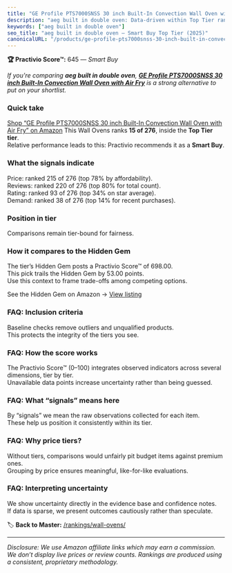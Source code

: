 ```yaml
---
title: "GE Profile PTS7000SNSS 30 inch Built-In Convection Wall Oven with Air Fry"
description: "aeg built in double oven: Data-driven within Top Tier ranking using the Practivio Score™. Positioned by quality, value, demand, findability, momentum."
keywords: ["aeg built in double oven"]
seo_title: "aeg built in double oven — Smart Buy Top Tier (2025)"
canonicalURL: "/products/ge-profile-pts7000snss-30-inch-built-in-convection-wall-oven-with-air-fry-B07R3C5KJM/"
---
```


**🏆 Practivio Score™:** 645 — _Smart Buy_


*If you're comparing **aeg built in double oven**, **[GE Profile PTS7000SNSS 30 inch Built-In Convection Wall Oven with Air Fry](https://www.amazon.com/dp/B07R3C5KJM?tag=practivio-20)** is a strong alternative to put on your shortlist.*
### Quick take
[Shop “GE Profile PTS7000SNSS 30 inch Built-In Convection Wall Oven with Air Fry” on Amazon](https://www.amazon.com/dp/B07R3C5KJM?tag=practivio-20)
This Wall Ovens ranks **15 of 276**, inside the **Top Tier tier**.  
Relative performance leads to this: Practivio recommends it as a **Smart Buy**.

### What the signals indicate
Price: ranked 215 of 276 (top 78% by affordability).  
Reviews: ranked 220 of 276 (top 80% for total count).  
Rating: ranked 93 of 276 (top 34% on star average).  
Demand: ranked 38 of 276 (top 14% for recent purchases).

### Position in tier
Comparisons remain tier-bound for fairness.

### How it compares to the Hidden Gem
The tier’s Hidden Gem posts a Practivio Score™ of 698.00.  
This pick trails the Hidden Gem by 53.00 points.  
Use this context to frame trade-offs among competing options.  

See the Hidden Gem on Amazon → [View listing](https://www.amazon.com/dp/B00N45FU58?tag=practivio-20)

### FAQ: Inclusion criteria
Baseline checks remove outliers and unqualified products.  
This protects the integrity of the tiers you see.

### FAQ: How the score works
The Practivio Score™ (0–100) integrates observed indicators across several dimensions, tier by tier.  
Unavailable data points increase uncertainty rather than being guessed.

### FAQ: What “signals” means here
By “signals” we mean the raw observations collected for each item.  
These help us position it consistently within its tier.

### FAQ: Why price tiers?
Without tiers, comparisons would unfairly pit budget items against premium ones.  
Grouping by price ensures meaningful, like-for-like evaluations.

### FAQ: Interpreting uncertainty
We show uncertainty directly in the evidence base and confidence notes.  
If data is sparse, we present outcomes cautiously rather than speculate.


🏷️ **Back to Master:** [/rankings/wall-ovens/](/rankings/wall-ovens/)

---
_Disclosure: We use Amazon affiliate links which may earn a commission. We don’t display live prices or review counts. Rankings are produced using a consistent, proprietary methodology._
